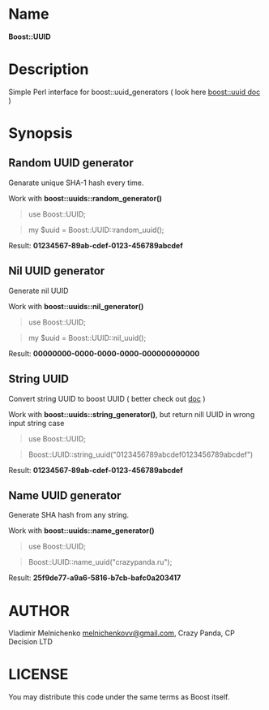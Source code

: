 # Name
**Boost::UUID**

# Description
Simple Perl interface for boost::uuid_generators ( look here [boost::uuid doc](https://www.boost.org/doc/libs/1_43_0/libs/uuid/uuid.html) )

# Synopsis

## Random UUID generator
Genarate unique SHA-1 hash every time.

Work with **boost::uuids::random_generator()**

> use Boost::UUID;

> my $uuid = Boost::UUID::random_uuid();

Result: **01234567-89ab-cdef-0123-456789abcdef**

## Nil UUID generator
Generate nil UUID

Work with **boost::uuids::nil_generator()**

> use Boost::UUID;

> my $uuid = Boost::UUID::nil_uuid();

Result: **00000000-0000-0000-0000-000000000000**

## String UUID
Convert string UUID to boost UUID ( better check out [doc](https://www.boost.org/doc/libs/1_43_0/libs/uuid/uuid.html#boost/uuid/string_generator.hpp) )

Work with **boost::uuids::string_generator()**, but return nill UUID in wrong input string case
> use Boost::UUID;

> Boost::UUID::string_uuid("0123456789abcdef0123456789abcdef")

Result: **01234567-89ab-cdef-0123-456789abcdef**

## Name UUID generator
Generate SHA hash from any string.

Work with **boost::uuids::name_generator()**
> use Boost::UUID;

> Boost::UUID::name_uuid("crazypanda.ru");

Result:  **25f9de77-a9a6-5816-b7cb-bafc0a203417**

# AUTHOR
Vladimir Melnichenko <melnichenkovv@gmail.com>, Crazy Panda, CP Decision LTD

# LICENSE
You may distribute this code under the same terms as Boost itself.
